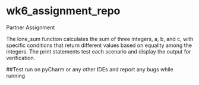 # wk6_assignment_repo
Partner Assignment


The lone_sum function calculates the sum of three integers, a, b, and c, with specific conditions that return different values based on equality among the integers.
The print statements test each scenario and display the output for verification.

##Test
run on pyCharm or any other IDEs and report any bugs while running
